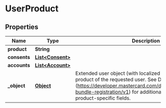 

# UserProduct

## Properties

Name | Type | Description | Notes
------------ | ------------- | ------------- | -------------
**product** | **String** |  | 
**consents** | [**List&lt;Consent&gt;**](Consent.md) |  |  [optional]
**accounts** | [**List&lt;Account&gt;**](Account.md) |  |  [optional]
**_object** | [**Object**](.md) | Extended user object (with localized metadata) for the given product of the requested user.  See Developer Portal (https://developer.mastercard.com/documentation/product-bundle-registration/v1) for additional documentation of the product-specific fields. |  [optional]



